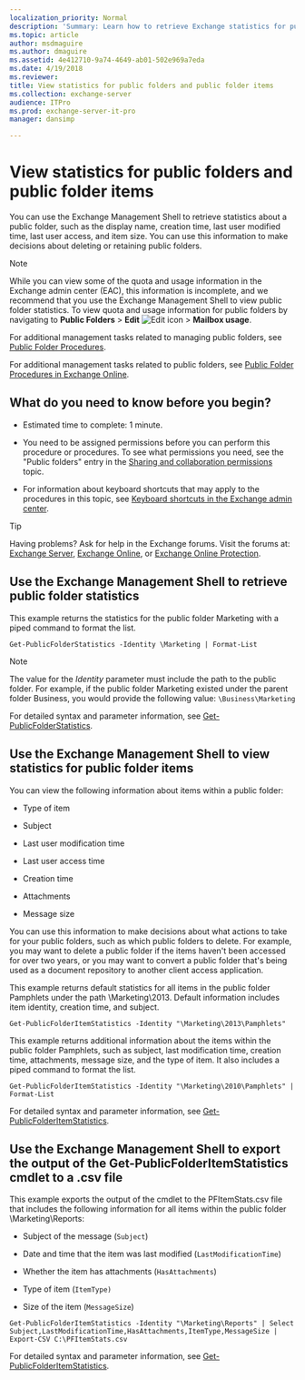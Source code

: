 ```yaml
---
localization_priority: Normal
description: 'Summary: Learn how to retrieve Exchange statistics for public folders to help make decisions to retain or delete those folders.'
ms.topic: article
author: msdmaguire
ms.author: dmaguire
ms.assetid: 4e412710-9a74-4649-ab01-502e969a7eda
ms.date: 4/19/2018
ms.reviewer: 
title: View statistics for public folders and public folder items
ms.collection: exchange-server
audience: ITPro
ms.prod: exchange-server-it-pro
manager: dansimp

---
```


# View statistics for public folders and public folder items

You can use the Exchange Management Shell to retrieve statistics about a public folder, such as the display name, creation time, last user modified time, last user access, and item size. You can use this information to make decisions about deleting or retaining public folders.

> [!NOTE]
> While you can view some of the quota and usage information in the Exchange admin center (EAC), this information is incomplete, and we recommend that you use the Exchange Management Shell to view public folder statistics. To view quota and usage information for public folders by navigating to **Public Folders** \> **Edit** ![Edit icon](../../media/ITPro_EAC_EditIcon.png) \> **Mailbox usage**.

For additional management tasks related to managing public folders, see [Public Folder Procedures](http://technet.microsoft.com/library/afa54c8e-f3ab-4f5f-85ad-fb2a905ecfa9.aspx).

For additional management tasks related to public folders, see [Public Folder Procedures in Exchange Online](http://technet.microsoft.com/library/c0c561cb-3d25-4a26-b94a-ba3876c49fbf.aspx).

## What do you need to know before you begin?

- Estimated time to complete: 1 minute.

- You need to be assigned permissions before you can perform this procedure or procedures. To see what permissions you need, see the "Public folders" entry in the [Sharing and collaboration permissions](../../permissions/feature-permissions/sharing-and-collaboration-permissions.md) topic.

- For information about keyboard shortcuts that may apply to the procedures in this topic, see [Keyboard shortcuts in the Exchange admin center](../../about-documentation/exchange-admin-center-keyboard-shortcuts.md).

> [!TIP]
> Having problems? Ask for help in the Exchange forums. Visit the forums at: [Exchange Server](https://go.microsoft.com/fwlink/p/?linkId=60612), [Exchange Online](https://go.microsoft.com/fwlink/p/?linkId=267542), or [Exchange Online Protection](https://go.microsoft.com/fwlink/p/?linkId=285351).

## Use the Exchange Management Shell to retrieve public folder statistics

This example returns the statistics for the public folder Marketing with a piped command to format the list.

```
Get-PublicFolderStatistics -Identity \Marketing | Format-List
```

> [!NOTE]
> The value for the _Identity_ parameter must include the path to the public folder. For example, if the public folder Marketing existed under the parent folder Business, you would provide the following value: `\Business\Marketing`

For detailed syntax and parameter information, see [Get-PublicFolderStatistics](http://technet.microsoft.com/library/6b435b2e-749f-47fd-9a20-9a7edaed96fb.aspx).

## Use the Exchange Management Shell to view statistics for public folder items

You can view the following information about items within a public folder:

- Type of item

- Subject

- Last user modification time

- Last user access time

- Creation time

- Attachments

- Message size

You can use this information to make decisions about what actions to take for your public folders, such as which public folders to delete. For example, you may want to delete a public folder if the items haven't been accessed for over two years, or you may want to convert a public folder that's being used as a document repository to another client access application.

This example returns default statistics for all items in the public folder Pamphlets under the path \Marketing\2013. Default information includes item identity, creation time, and subject.

```
Get-PublicFolderItemStatistics -Identity "\Marketing\2013\Pamphlets"
```

This example returns additional information about the items within the public folder Pamphlets, such as subject, last modification time, creation time, attachments, message size, and the type of item. It also includes a piped command to format the list.

```
Get-PublicFolderItemStatistics -Identity "\Marketing\2010\Pamphlets" | Format-List
```

For detailed syntax and parameter information, see [Get-PublicFolderItemStatistics](http://technet.microsoft.com/library/b978c72d-6c0d-428f-a4ea-b17e39aef408.aspx).

## Use the Exchange Management Shell to export the output of the Get-PublicFolderItemStatistics cmdlet to a .csv file

This example exports the output of the cmdlet to the PFItemStats.csv file that includes the following information for all items within the public folder \Marketing\Reports:

- Subject of the message (`Subject`)

- Date and time that the item was last modified (`LastModificationTime`)

- Whether the item has attachments (`HasAttachments`)

- Type of item (`ItemType)`

- Size of the item (`MessageSize`)

```
Get-PublicFolderItemStatistics -Identity "\Marketing\Reports" | Select Subject,LastModificationTime,HasAttachments,ItemType,MessageSize | Export-CSV C:\PFItemStats.csv
```

For detailed syntax and parameter information, see [Get-PublicFolderItemStatistics](http://technet.microsoft.com/library/b978c72d-6c0d-428f-a4ea-b17e39aef408.aspx).
